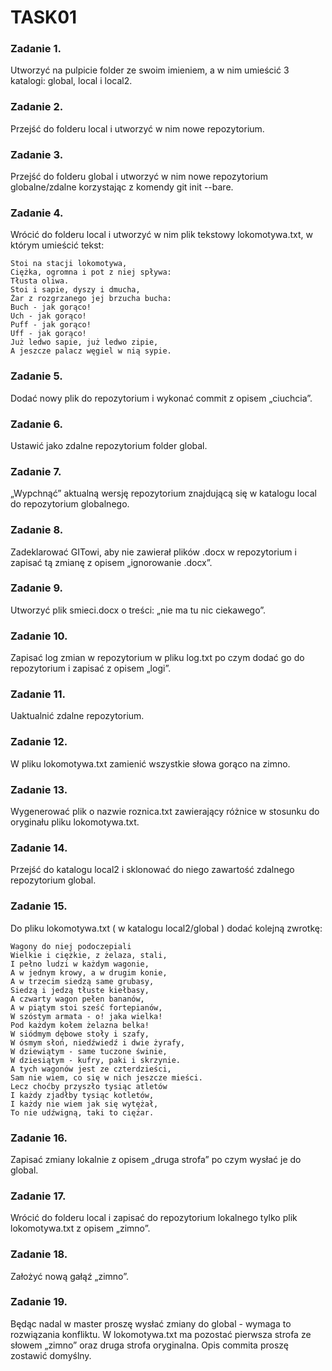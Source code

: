 # TASK01

### **Zadanie 1.**
Utworzyć na pulpicie folder ze swoim imieniem, a w nim umieścić 3 katalogi: global, local i local2.

### **Zadanie 2.** 
Przejść do folderu local i utworzyć w nim nowe repozytorium.

### **Zadanie 3.** 
Przejść do folderu global i utworzyć w nim nowe repozytorium globalne/zdalne korzystając z komendy git init --bare.

### **Zadanie 4.** 
Wrócić do folderu local i utworzyć w nim plik tekstowy lokomotywa.txt, w którym umieścić tekst:
```
Stoi na stacji lokomotywa,
Ciężka, ogromna i pot z niej spływa:
Tłusta oliwa.
Stoi i sapie, dyszy i dmucha,
Żar z rozgrzanego jej brzucha bucha:
Buch - jak gorąco!
Uch - jak gorąco!
Puff - jak gorąco!
Uff - jak gorąco!
Już ledwo sapie, już ledwo zipie,
A jeszcze palacz węgiel w nią sypie.
```
### **Zadanie 5.** 
Dodać nowy plik do repozytorium i wykonać commit z opisem „ciuchcia”.

### **Zadanie 6.** 
Ustawić jako zdalne repozytorium folder global.

### **Zadanie 7.** 
„Wypchnąć” aktualną wersję repozytorium znajdującą się w katalogu local do repozytorium globalnego.

### **Zadanie 8.** 
Zadeklarować GITowi, aby nie zawierał plików .docx w repozytorium i zapisać tą zmianę z opisem „ignorowanie .docx”.

### **Zadanie 9.** 
Utworzyć plik smieci.docx o treści: „nie ma tu nic ciekawego”.

### **Zadanie 10.** 
Zapisać log zmian w repozytorium w pliku log.txt po czym dodać go do repozytorium i zapisać z opisem „logi”.

### **Zadanie 11.** 
Uaktualnić zdalne repozytorium.

### **Zadanie 12.** 
W pliku lokomotywa.txt zamienić wszystkie słowa gorąco na zimno.

### **Zadanie 13.** 
Wygenerować plik o nazwie roznica.txt zawierający różnice w stosunku do oryginału pliku lokomotywa.txt.

### **Zadanie 14.** 
Przejść do katalogu local2 i sklonować do niego zawartość zdalnego repozytorium global.

### **Zadanie 15.**
Do pliku lokomotywa.txt ( w katalogu local2/global ) dodać kolejną zwrotkę:
```
Wagony do niej podoczepiali
Wielkie i ciężkie, z żelaza, stali,
I pełno ludzi w każdym wagonie,
A w jednym krowy, a w drugim konie,
A w trzecim siedzą same grubasy,
Siedzą i jedzą tłuste kiełbasy,
A czwarty wagon pełen bananów,
A w piątym stoi sześć fortepianów,
W szóstym armata - o! jaka wielka!
Pod każdym kołem żelazna belka!
W siódmym dębowe stoły i szafy,
W ósmym słoń, niedźwiedź i dwie żyrafy,
W dziewiątym - same tuczone świnie,
W dziesiątym - kufry, paki i skrzynie.
A tych wagonów jest ze czterdzieści,
Sam nie wiem, co się w nich jeszcze mieści.
Lecz choćby przyszło tysiąc atletów
I każdy zjadłby tysiąc kotletów,
I każdy nie wiem jak się wytężał,
To nie udźwigną, taki to ciężar.
```
### **Zadanie 16.** 
Zapisać zmiany lokalnie z opisem „druga strofa” po czym wysłać je do global.

### **Zadanie 17.** 
Wrócić do folderu local i zapisać do repozytorium lokalnego tylko plik lokomotywa.txt z opisem „zimno”.

### **Zadanie 18.** 
Założyć nową gałąź „zimno”.

### **Zadanie 19.** 
Będąc nadal w master proszę wysłać zmiany do global - wymaga to rozwiązania konfliktu. W lokomotywa.txt ma pozostać pierwsza strofa ze słowem „zimno” oraz druga strofa oryginalna. Opis commita proszę zostawić domyślny.
